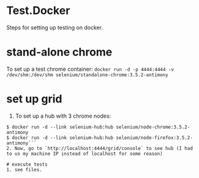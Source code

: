 # Test.Docker
Steps for setting up testing on docker.

# stand-alone chrome
To set up a test chrome container: `docker run -d -p 4444:4444 -v /dev/shm:/dev/shm selenium/standalone-chrome:3.5.2-antimony`

# set up grid
1. To set up a hub with 3 chrome nodes:
```docker run -d -p 4444:4444 --name selenium-hub selenium/hub:3.5.2-antimony
$ docker run -d --link selenium-hub:hub selenium/node-chrome:3.5.2-antimony
$ docker run -d --link selenium-hub:hub selenium/node-firefox:3.5.2-antimony```
2. Now, go to `http://localhost:4444/grid/console` to see hub (I had to us my machine IP instead of localhost for some reason)

# execute tests
1. see files.
